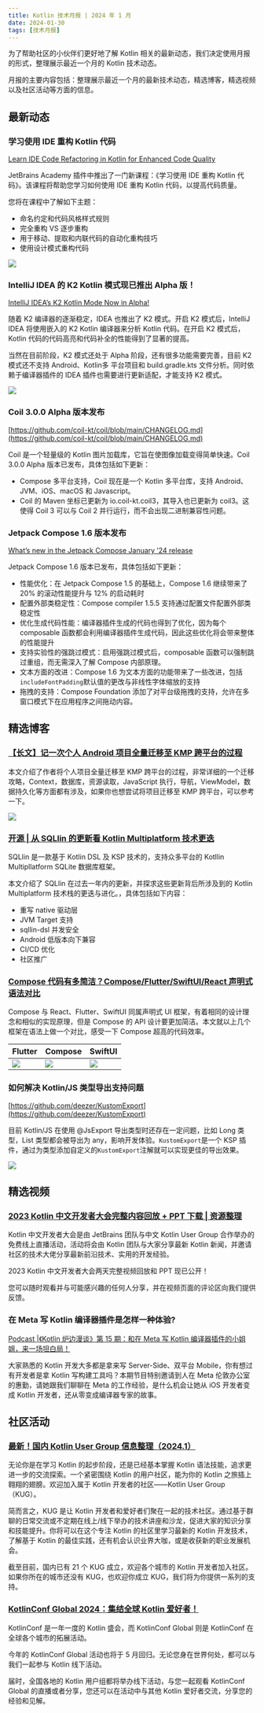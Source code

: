 ```yaml
---
title: Kotlin 技术月报 | 2024 年 1 月
date: 2024-01-30
tags: [技术月报]
---
```


为了帮助社区的小伙伴们更好地了解 Kotlin 相关的最新动态，我们决定使用月报的形式，整理展示最近一个月的 Kotlin 技术动态。

月报的主要内容包括：整理展示最近一个月的最新技术动态，精选博客，精选视频以及社区活动等方面的信息。

## 最新动态
### 学习使用 IDE 重构 Kotlin 代码
[Learn IDE Code Refactoring in Kotlin for Enhanced Code Quality](https://blog.jetbrains.com/education/2024/01/17/learn-ide-code-refactoring/)

JetBrains Academy 插件中推出了一门新课程：《学习使用 IDE 重构 Kotlin 代码》。该课程将帮助您学习如何使用 IDE 重构 Kotlin 代码，以提高代码质量。

您将在课程中了解如下主题：
- 命名约定和代码风格样式规则
- 完全重构 VS 逐步重构
- 用于移动、提取和内联代码的自动化重构技巧
- 使用设计模式重构代码

![](https://raw.gitmirror.com/RicardoJiang/resource/main/2024/january/p4.gif)

### IntelliJ IDEA 的 K2 Kotlin 模式现已推出 Alpha 版！
[IntelliJ IDEA’s K2 Kotlin Mode Now in Alpha!](https://blog.jetbrains.com/idea/2024/01/intellij-idea-2024-1/#intellij-idea%E2%80%99s-k2-kotlin-mode-now-in-alpha)

随着 K2 编译器的逐渐稳定，IDEA 也推出了 K2 模式。开启 K2 模式后，IntelliJ IDEA 将使用嵌入的 K2 Kotlin 编译器来分析 Kotlin 代码。在开启 K2 模式后， Kotlin 代码的代码高亮和代码补全的性能得到了显著的提高。

当然在目前阶段，K2 模式还处于 Alpha 阶段，还有很多功能需要完善，目前 K2 模式还不支持 Android、Kotlin多 平台项目和 build.gradle.kts 文件分析。同时依赖于编译器插件的 IDEA 插件也需要进行更新适配，才能支持 K2 模式。

![](https://raw.gitmirror.com/RicardoJiang/resource/main/2024/january/p5.png)

### Coil 3.0.0 Alpha 版本发布
[https://github.com/coil-kt/coil/blob/main/CHANGELOG.md](https://github.com/coil-kt/coil/blob/main/CHANGELOG.md)

Coil 是一个轻量级的 Kotlin 图片加载库，它旨在使图像加载变得简单快速。Coil 3.0.0 Alpha 版本已发布，具体包括如下更新：

- Compose 多平台支持，Coil 现在是一个 Kotlin 多平台库，支持 Android、JVM、iOS、macOS 和 Javascript。
- Coil 的 Maven 坐标已更新为 io.coil-kt.coil3，其导入也已更新为 coil3。这使得 Coil 3 可以与 Coil 2 并行运行，而不会出现二进制兼容性问题。

### Jetpack Compose 1.6 版本发布
[What’s new in the Jetpack Compose January ’24 release](https://android-developers.googleblog.com/2024/01/whats-new-in-jetpack-compose-january-24-release.html)

Jetpack Compose 1.6 版本已发布，具体包括如下更新：

- 性能优化：在 Jetpack Compose 1.5 的基础上，Compose 1.6 继续带来了 20% 的滚动性能提升与 12% 的启动耗时
- 配置外部类稳定性：Compose compiler 1.5.5 支持通过配置文件配置外部类稳定性
- 优化生成代码性能：编译器插件生成的代码也得到了优化，因为每个 composable 函数都会利用编译器插件生成代码，因此这些优化将会带来整体的性能提升
- 支持实验性的强跳过模式：启用强跳过模式后，composable 函数可以强制跳过重组，而无需深入了解 Compose 内部原理。
- 文本方面的改进：Compose 1.6 为文本方面的功能带来了一些改进，包括`includeFontPadding`默认值的更改与非线性字体缩放的支持
- 拖拽的支持：Compose Foundation 添加了对平台级拖拽的支持，允许在多窗口模式下在应用程序之间拖动内容。

## 精选博客
### [【长文】记一次个人 Android 项目全量迁移至 KMP 跨平台的过程](https://juejin.cn/post/7324384083428835367)
本文介绍了作者将个人项目全量迁移至 KMP 跨平台的过程，非常详细的一个迁移攻略，Context，数据库，资源读取，JavaScript 执行，导航，ViewModel，数据持久化等方面都有涉及，如果你也想尝试将项目迁移至 KMP 跨平台，可以参考一下。

![](https://raw.gitmirror.com/RicardoJiang/resource/main/2024/january/p6.png)

### [开源 | 从 SQLlin 的更新看 Kotlin Multiplatform 技术更迭](https://mp.weixin.qq.com/s/XcXTQyge066EzKKooLPBFg)
SQLlin 是一款基于 Kotlin DSL 及 KSP 技术的，支持众多平台的 Kotllin Multipllatform SQLite 数据库框架。

本文介绍了 SQLlin 在过去一年内的更新，并探求这些更新背后所涉及到的 Kotlin Multiplatform 技术栈的更迭与进化。，具体包括如下内容：

- 重写 native 驱动层
- JVM Target 支持
- sqllin-dsl 并发安全
- Android 低版本向下兼容
- CI/CD 优化
- 社区推广

### [Compose 代码有多简洁？Compose/Flutter/SwiftUI/React 声明式语法对比](https://mp.weixin.qq.com/s/npPy7pBaUUQXV67YUAhCAA)
Compose 与 React、Flutter、SwiftUI 同属声明式 UI 框架，有着相同的设计理念和相似的实现原理，但是 Compose 的 API 设计要更加简洁。本文就以上几个框架在语法上做一个对比，感受一下 Compose 超高的代码效率。

| Flutter                                                                       | Compose                                                                       | SwiftUI                                                                       |
|-------------------------------------------------------------------------------|-------------------------------------------------------------------------------|-------------------------------------------------------------------------------|
| ![](https://raw.gitmirror.com/RicardoJiang/resource/main/2024/january/p7.png) | ![](https://raw.gitmirror.com/RicardoJiang/resource/main/2024/january/p8.png) | ![](https://raw.gitmirror.com/RicardoJiang/resource/main/2024/january/p9.png) |

### 如何解决 Kotlin/JS 类型导出支持问题
[https://github.com/deezer/KustomExport](https://github.com/deezer/KustomExport)

目前 Kotlin/JS 在使用 @JsExport 导出类型时还存在一定问题，比如 Long 类型，List 类型都会被导出为 any，影响开发体验。`KustomExport`是一个 KSP 插件，通过为类型添加自定义的`KustomExport`注解就可以实现更佳的导出效果。

![](https://raw.gitmirror.com/RicardoJiang/resource/main/2024/january/p10.png)
## 精选视频
### [2023 Kotlin 中文开发者大会完整内容回放 + PPT 下载 | 资源整理](https://mp.weixin.qq.com/s/8Y_GLO8TY-sDGQFRa1jw5Q)
Kotlin 中文开发者大会是由 JetBrains 团队与中文 Kotlin User Group 合作举办的免费线上直播活动，活动将会由 Kotlin 团队与大家分享最新 Kotlin 新闻，并邀请社区的技术大佬分享最新前沿技术、实用的开发经验。

2023 Kotlin 中文开发者大会两天完整视频回放和 PPT 现已公开！

您可以随时观看并与可能感兴趣的任何人分享，并在视频页面的评论区向我们提供反馈。

### 在 Meta 写 Kotlin 编译器插件是怎样一种体验?
[Podcast |《Kotlin 炉边漫谈》第 15 期：和在 Meta 写 Kotlin 编译器插件的小姐姐，来一场坦白局！](https://www.bilibili.com/video/BV1YN4y1s7g5/)

大家熟悉的 Kotlin 开发大多都是拿来写 Server-Side、双平台 Mobile，你有想过有开发者是拿 Kotlin 写构建工具吗？本期节目特别邀请到人在 Meta 伦敦办公室的惠勤，请她跟我们聊聊在 Meta 的工作经验，是什么机会让她从 iOS 开发者变成 Kotlin 开发者，还从零变成编译器专家的故事。

## 社区活动
### [最新！国内 Kotlin User Group 信息整理（2024.1）](https://mp.weixin.qq.com/s/GNlbZ6xpCGB1EGML_W4kOg)
无论你是在学习 Kotlin 的起步阶段，还是已经基本掌握 Kotlin 语法技能，追求更进一步的交流探索。一个紧密围绕 Kotlin 的用户社区，能为你的 Kotlin 之旅插上翱翔的翅膀。欢迎加入属于 Kotlin 开发者的社区——Kotlin User Group （KUG）。

简而言之，KUG 是让 Kotlin 开发者和爱好者们聚在一起的技术社区。通过基于群聊的日常交流或不定期在线上/线下举办的技术讲座和沙龙，促进大家的知识分享和技能提升。你将可以在这个专注 Kotlin 的社区里学习最新的 Kotlin 开发技术，了解基于 Kotlin 的最佳实践，还有机会认识业界大咖，或是收获新的职业发展机会。

截至目前，国内已有 21 个 KUG 成立，欢迎各个城市的 Kotlin 开发者加入社区。如果你所在的城市还没有 KUG，也欢迎你成立 KUG，我们将为你提供一系列的支持。

### [KotlinConf Global 2024：集结全球 Kotlin 爱好者！](https://mp.weixin.qq.com/s/uax5hxiFcd_ELT8PMnP3UQ)
KotlinConf 是一年一度的 Kotlin 盛会，而 KotlinConf Global 则是 KotlinConf 在全球各个城市的拓展活动。

今年的 KotlinConf Global 活动也将于 5 月回归。无论您身在世界何处，都可以与我们一起参与 Kotlin 线下活动。

届时，全国各地的 Kotlin 用户组都将举办线下活动，与您一起观看 KotlinConf Global 的直播或者分享，您还可以在活动中与其他 Kotlin 爱好者交流，分享您的经验和见解。